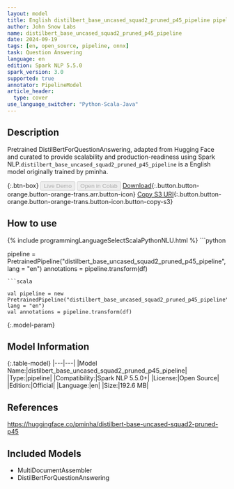 ```yaml
---
layout: model
title: English distilbert_base_uncased_squad2_pruned_p45_pipeline pipeline DistilBertForQuestionAnswering from pminha
author: John Snow Labs
name: distilbert_base_uncased_squad2_pruned_p45_pipeline
date: 2024-09-19
tags: [en, open_source, pipeline, onnx]
task: Question Answering
language: en
edition: Spark NLP 5.5.0
spark_version: 3.0
supported: true
annotator: PipelineModel
article_header:
  type: cover
use_language_switcher: "Python-Scala-Java"
---
```


## Description

Pretrained DistilBertForQuestionAnswering, adapted from Hugging Face and curated to provide scalability and production-readiness using Spark NLP.`distilbert_base_uncased_squad2_pruned_p45_pipeline` is a English model originally trained by pminha.

{:.btn-box}
<button class="button button-orange" disabled>Live Demo</button>
<button class="button button-orange" disabled>Open in Colab</button>
[Download](https://s3.amazonaws.com/auxdata.johnsnowlabs.com/public/models/distilbert_base_uncased_squad2_pruned_p45_pipeline_en_5.5.0_3.0_1726727895991.zip){:.button.button-orange.button-orange-trans.arr.button-icon}
[Copy S3 URI](s3://auxdata.johnsnowlabs.com/public/models/distilbert_base_uncased_squad2_pruned_p45_pipeline_en_5.5.0_3.0_1726727895991.zip){:.button.button-orange.button-orange-trans.button-icon.button-copy-s3}

## How to use



<div class="tabs-box" markdown="1">
{% include programmingLanguageSelectScalaPythonNLU.html %}
```python

pipeline = PretrainedPipeline("distilbert_base_uncased_squad2_pruned_p45_pipeline", lang = "en")
annotations =  pipeline.transform(df)   

```
```scala

val pipeline = new PretrainedPipeline("distilbert_base_uncased_squad2_pruned_p45_pipeline", lang = "en")
val annotations = pipeline.transform(df)

```
</div>

{:.model-param}
## Model Information

{:.table-model}
|---|---|
|Model Name:|distilbert_base_uncased_squad2_pruned_p45_pipeline|
|Type:|pipeline|
|Compatibility:|Spark NLP 5.5.0+|
|License:|Open Source|
|Edition:|Official|
|Language:|en|
|Size:|192.6 MB|

## References

https://huggingface.co/pminha/distilbert-base-uncased-squad2-pruned-p45

## Included Models

- MultiDocumentAssembler
- DistilBertForQuestionAnswering